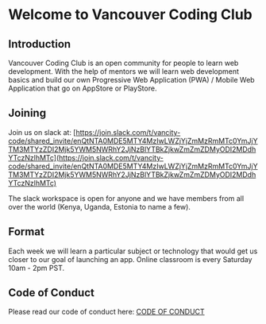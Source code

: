 # Welcome to Vancouver Coding Club

## Introduction

Vancouver Coding Club is an open community for people to learn web development. With the help of mentors we will learn web development basics and build our own Progressive Web Application (PWA) / Mobile Web Application that go on AppStore or PlayStore.

## Joining

Join us on slack at: [https://join.slack.com/t/vancity-code/shared_invite/enQtNTA0MDE5MTY4MzIwLWZjYjZmMzRmMTc0YmJjYTM3MTYzZDI2Mjk5YWM5NWRhY2JjNzBlYTBkZjkwZmZmZDMyODI2MDdhYTczNzlhMTc](https://join.slack.com/t/vancity-code/shared_invite/enQtNTA0MDE5MTY4MzIwLWZjYjZmMzRmMTc0YmJjYTM3MTYzZDI2Mjk5YWM5NWRhY2JjNzBlYTBkZjkwZmZmZDMyODI2MDdhYTczNzlhMTc)

The slack workspace is open for anyone and we have members from all over the world (Kenya, Uganda, Estonia to name a few).

## Format

Each week we will learn a particular subject or technology that would get us closer to our goal of launching an app. Online classroom is every Saturday 10am - 2pm PST.

## Code of Conduct

Please read our code of conduct here: [CODE OF CONDUCT](CODE_OF_CONDUCT.md)
